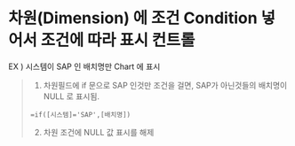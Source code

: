 # 차원(Dimension) 에 조건 Condition 넣어서 조건에 따라 표시 컨트롤

EX ) 시스템이 SAP 인 배치명만 Chart 에 표시 


> 1. 차원필드에 if 문으로 SAP 인것만 조건을 걸면, SAP가 아닌것들의 배치명이 NULL 로 표시됨. 
>``` 
>=if([시스템]='SAP',[배치명])
>```
> 2. 차원 조건에 NULL 값 표시를 해제 
